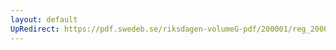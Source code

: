 ```yaml
---
layout: default
UpRedirect: https://pdf.swedeb.se/riksdagen-volumeG-pdf/200001/reg_200001/reg_200001_0318.pdf
---
```

